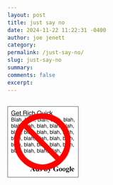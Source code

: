 ```yaml
---
layout: post
title: just say no
date: 2024-11-22 11:22:31 -0400
author: joe jenett
category: 
permalink: /just-say-no/
slug: just-say-no
summary: 
comments: false
excerpt: 
---
```


<p style="padding-top:1em;">
	<img src="/images/justsayno.png" alt="">
</p>

<a href="https://brid.gy/publish/mastodon"></a>